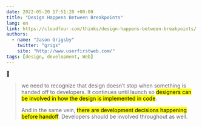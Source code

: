 ```yaml
---
date: 2022-05-20 17:51:28 +00:00
title: "Design Happens Between Breakpoints"
lang: en
link: https://cloudfour.com/thinks/design-happens-between-breakpoints/
authors:
  - name: "Jason Grigsby"
    twitter: "grigs"
    site: "http://www.userfirstweb.com/"
tags: [design, development, Web]
---
```


💯

> we need to recognize that design doesn’t stop when something is handed off to developers. It continues until launch so <mark>designers can be involved in how the design is implemented in code</mark>.
> 
> And in the same vein, <mark>there are development decisions happening before handoff</mark>. Developers should be involved throughout as well.
